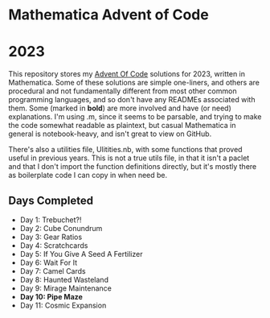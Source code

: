 # Mathematica Advent of Code
# 2023

This repository stores my [Advent Of Code](http://adventofcode.com/2023/) solutions for 2023, written in Mathematica.  Some of these solutions are simple one-liners, and others are procedural and not fundamentally different from most other common programming languages, and so don't have any READMEs associated with them.  Some (marked in **bold**) are more involved and have (or need) explanations.  I'm using .m, since it seems to be parsable, and trying to make the code somewhat readable as plaintext, but casual Mathematica in general is notebook-heavy, and isn't great to view on GitHub.

There's also a utilities file, Ulitities.nb, with some functions that proved useful in previous years.  This is not a true utils file, in that it isn't a paclet and that I don't import the function definitions directly, but it's mostly there as boilerplate code I can copy in when need be.

## Days Completed

* Day 1: Trebuchet?!
* Day 2: Cube Conundrum
* Day 3: Gear Ratios
* Day 4: Scratchcards
* Day 5: If You Give A Seed A Fertilizer
* Day 6: Wait For It
* Day 7: Camel Cards
* Day 8: Haunted Wasteland
* Day 9: Mirage Maintenance
* **Day 10: Pipe Maze**
* Day 11: Cosmic Expansion